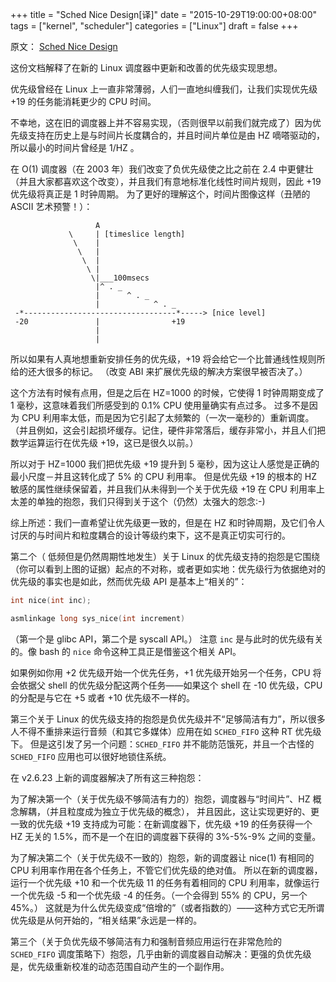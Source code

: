 +++
title = "Sched Nice Design[译]"
date = "2015-10-29T19:00:00+08:00"
tags = ["kernel", "scheduler"]
categories = ["Linux"]
draft = false
+++

原文： [Sched Nice Design](https://github.com/torvalds/linux/blob/v3.18/Documentation/scheduler/sched-nice-design.txt)


这份文档解释了在新的 Linux 调度器中更新和改善的优先级实现思想。

优先级曾经在 Linux 上一直非常薄弱，人们一直地纠缠我们，让我们实现优先级 +19 的任务能消耗更少的 CPU 时间。

不幸地，这在旧的调度器上并不容易实现，（否则很早以前我们就完成了）因为优先级支持在历史上是与时间片长度耦合的，并且时间片单位是由 HZ 嘀嗒驱动的，所以最小的时间片曾经是 1/HZ 。

在 O(1) 调度器（在 2003 年）我们改变了负优先级使之比之前在 2.4 中更健壮（并且大家都喜欢这个改变），并且我们有意地标准化线性时间片规则，因此 +19 优先级将真正是 1 时钟周期。
为了更好的理解这个，时间片图像这样（丑陋的 ASCII 艺术预警！）：

```
                   A
             \     | [timeslice length]
              \    |
               \   |
                \  |
                 \ |
                  \|___100msecs
                   |^ . _
                   |      ^ . _
                   |            ^ . _
 -*----------------------------------*-----> [nice level]
 -20               |                +19
                   |
                   |
```

所以如果有人真地想重新安排任务的优先级，+19 将会给它一个比普通线性规则所给的还大很多的标记。
（改变 ABI 来扩展优先级的解决方案很早被否决了。）

这个方法有时候有点用，但是之后在 HZ=1000 的时候，它使得 1 时钟周期变成了 1 毫秒，这意味着我们所感受到的 0.1% CPU 使用量确实有点过多。
过多不是因为 CPU 利用率太低，而是因为它引起了太频繁的（一次一毫秒的）重新调度。
（并且例如，这会引起损坏缓存。记住，硬件非常落后，缓存非常小，并且人们把数学运算运行在优先级 +19，这已是很久以前。）

所以对于 HZ=1000 我们把优先级 +19 提升到 5 毫秒，因为这让人感觉是正确的最小尺度－并且这转化成了 5% 的 CPU 利用率。
但是优先级 +19 的根本的 HZ 敏感的属性继续保留着，并且我们从未得到一个关于优先级 +19 在 CPU 利用率上太差的单独的抱怨，我们只得到关于这个（仍然）太强大的怨念:-)

综上所述：我们一直希望让优先级更一致的，但是在 HZ 和时钟周期，及它们令人讨厌的与时间片和粒度耦合的设计等级约束下，这不是真正切实可行的。

第二个（ 低频但是仍然周期性地发生）关于 Linux 的优先级支持的抱怨是它围绕（你可以看到上图的证据）起点的不对称，或者更如实地：优先级行为依据绝对的优先级的事实也是如此，然而优先级 API 是基本上“相关的”：

```c
int nice(int inc);

asmlinkage long sys_nice(int increment)
```

（第一个是 glibc API，第二个是 syscall API。）
注意 `inc` 是与此时的优先级有关的。像 bash 的 `nice` 命令这种工具正是借鉴这个相关 API。

如果例如你用 +2 优先级开始一个优先任务，+1 优先级开始另一个任务，CPU 将会依据父 shell 的优先级分配这两个任务——如果这个 shell 在 -10 优先级，CPU 的分配是与它在 +5 或者 +10 优先级不一样的。

第三个关于 Linux 的优先级支持的抱怨是负优先级并不“足够简洁有力”，所以很多人不得不重排来运行音频（和其它多媒体）应用在如 `SCHED_FIFO` 这种 RT 优先级下。
但是这引发了另一个问题：`SCHED_FIFO` 并不能防范饿死，并且一个古怪的 `SCHED_FIFO` 应用也可以很好地锁住系统。

在 v2.6.23 上新的调度器解决了所有这三种抱怨：

为了解决第一个（关于优先级不够简洁有力的）抱怨，调度器与“时间片”、HZ 概念解耦，（并且粒度成为独立于优先级的概念），
并且因此，这让实现更好的、更一致的优先级 +19 支持成为可能：在新调度器下，优先级 +19 的任务获得一个 HZ 无关的 1.5%，而不是一个在旧的调度器下获得的 3%-5%-9% 之间的变量。

为了解决第二个（关于优先级不一致的）抱怨，新的调度器让 nice(1) 有相同的 CPU 利用率作用在各个任务上，不管它们优先级的绝对值。
所以在新的调度器，运行一个优先级 +10 和一个优先级 11 的任务有着相同的 CPU 利用率，就像运行一个优先级 -5 和一个优先级 -4 的任务。（一个会得到 55% 的 CPU，另一个 45%。）
这就是为什么优先级变成“倍增的”（或者指数的）——这种方式它无所谓优先级是从何开始的，“相关结果”永远是一样的。

第三个（关于负优先级不够简洁有力和强制音频应用运行在非常危险的 `SCHED_FIFO` 调度策略下）抱怨，几乎由新的调度器自动解决：更强的负优先级是，优先级重新校准的动态范围自动产生的一个副作用。
